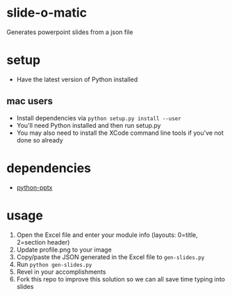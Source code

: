 # slide-o-matic
Generates powerpoint slides from a json file

# setup
- Have the latest version of Python installed

## mac users
- Install dependencies via `python setup.py install --user`
- You'll need Python installed and then run setup.py
- You may also need to install the XCode command line tools if you've not done so already

# dependencies
- [python-pptx](https://pypi.python.org/pypi/python-pptx)

# usage
1. Open the Excel file and enter your module info (layouts: 0=title, 2=section header)
2. Update profile.png to your image
3. Copy/paste the JSON generated in the Excel file to `gen-slides.py`
4. Run `python gen-slides.py`
5. Revel in your accomplishments
6. Fork this repo to improve this solution so we can all save time typing into slides
